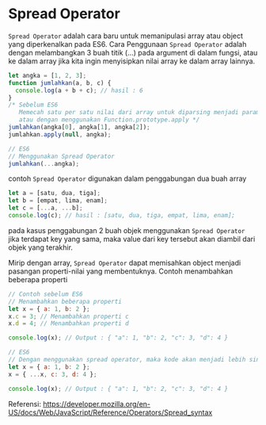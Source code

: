 # Spread Operator

`Spread Operator` adalah cara baru untuk memanipulasi array atau object yang diperkenalkan pada ES6. Cara Penggunaan `Spread Operator` adalah dengan melambangkan 3 buah titik (...) pada argument di dalam fungsi, atau ke dalam array jika kita ingin menyisipkan nilai array ke dalam array lainnya.

```javascript
let angka = [1, 2, 3];
function jumlahkan(a, b, c) {
  console.log(a + b + c); // hasil : 6
}
/* Sebelum ES6
   Memecah satu per satu nilai dari array untuk diparsing menjadi parameter
   atau dengan menggunakan Function.prototype.apply */
jumlahkan(angka[0], angka[1], angka[2]);
jumlahkan.apply(null, angka);

// ES6
// Menggunakan Spread Operator
jumlahkan(...angka);
```

contoh `Spread Operator` digunakan dalam penggabungan dua buah array

```javascript
let a = [satu, dua, tiga];
let b = [empat, lima, enam];
let c = [...a, ...b];
console.log(c); // hasil : [satu, dua, tiga, empat, lima, enam];
```

pada kasus penggabungan 2 buah objek menggunakan `Spread Operator` jika terdapat key yang sama, maka value dari key tersebut akan diambil dari objek yang terakhir.

Mirip dengan array, `Spread Operator` dapat memisahkan object menjadi pasangan properti-nilai yang membentuknya. Contoh menambahkan beberapa properti

```javascript
// Contoh sebelum ES6
// Menambahkan beberapa properti
let x = { a: 1, b: 2 };
x.c = 3; // Menambahkan properti c
x.d = 4; // Menambahkan properti d

console.log(x); // Output : { "a": 1, "b": 2, "c": 3, "d": 4 }

// ES6
// Dengan menggunakan spread operator, maka kode akan menjadi lebih singkat
let x = { a: 1, b: 2 };
x = { ...x, c: 3, d: 4 };

console.log(x); // Output : { "a": 1, "b": 2, "c": 3, "d": 4 }
```

Referensi: https://developer.mozilla.org/en-US/docs/Web/JavaScript/Reference/Operators/Spread_syntax
